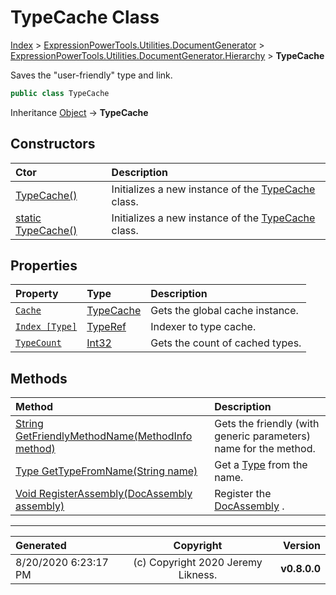 ﻿# TypeCache Class

[Index](../index.md) > [ExpressionPowerTools.Utilities.DocumentGenerator](ExpressionPowerTools.Utilities.DocumentGenerator.a.md) > [ExpressionPowerTools.Utilities.DocumentGenerator.Hierarchy](ExpressionPowerTools.Utilities.DocumentGenerator.Hierarchy.n.md) > **TypeCache**

Saves the "user-friendly" type and link.

```csharp
public class TypeCache
```

Inheritance [Object](https://docs.microsoft.com/dotnet/api/system.object) → **TypeCache**

## Constructors

| Ctor | Description |
| :-- | :-- |
| [TypeCache()](ExpressionPowerTools.Utilities.DocumentGenerator.Hierarchy.TypeCache.ctor.md#typecache) | Initializes a new instance of the [TypeCache](ExpressionPowerTools.Utilities.DocumentGenerator.Hierarchy.TypeCache.cs.md) class. |
| [static TypeCache()](ExpressionPowerTools.Utilities.DocumentGenerator.Hierarchy.TypeCache.ctor.md#static-typecache) | Initializes a new instance of the [TypeCache](ExpressionPowerTools.Utilities.DocumentGenerator.Hierarchy.TypeCache.cs.md) class. |
## Properties

| Property | Type | Description |
| :-- | :-- | :-- |
| [`Cache`](ExpressionPowerTools.Utilities.DocumentGenerator.Hierarchy.TypeCache.Cache.prop.md) | [TypeCache](ExpressionPowerTools.Utilities.DocumentGenerator.Hierarchy.TypeCache.cs.md) | Gets the global cache instance. |
| [`Index [Type]`](ExpressionPowerTools.Utilities.DocumentGenerator.Hierarchy.TypeCache.Item.prop.md) | [TypeRef](ExpressionPowerTools.Utilities.DocumentGenerator.Hierarchy.TypeRef.cs.md) | Indexer to type cache. |
| [`TypeCount`](ExpressionPowerTools.Utilities.DocumentGenerator.Hierarchy.TypeCache.TypeCount.prop.md) | [Int32](https://docs.microsoft.com/dotnet/api/system.int32) | Gets the count of cached types. |

## Methods

| Method | Description |
| :-- | :-- |
| [String GetFriendlyMethodName(MethodInfo method)](TypeCache-GetFriendlyMethodName.m.md) | Gets the friendly (with generic parameters) name for the method. |
| [Type GetTypeFromName(String name)](TypeCache-GetTypeFromName.m.md) | Get a [Type](https://docs.microsoft.com/dotnet/api/system.type) from the name. |
| [Void RegisterAssembly(DocAssembly assembly)](TypeCache-RegisterAssembly.m.md) | Register the [DocAssembly](ExpressionPowerTools.Utilities.DocumentGenerator.Hierarchy.DocAssembly.cs.md) . |

---

| Generated | Copyright | Version |
| :-- | :-: | --: |
| 8/20/2020 6:23:17 PM | (c) Copyright 2020 Jeremy Likness. | **v0.8.0.0** |

